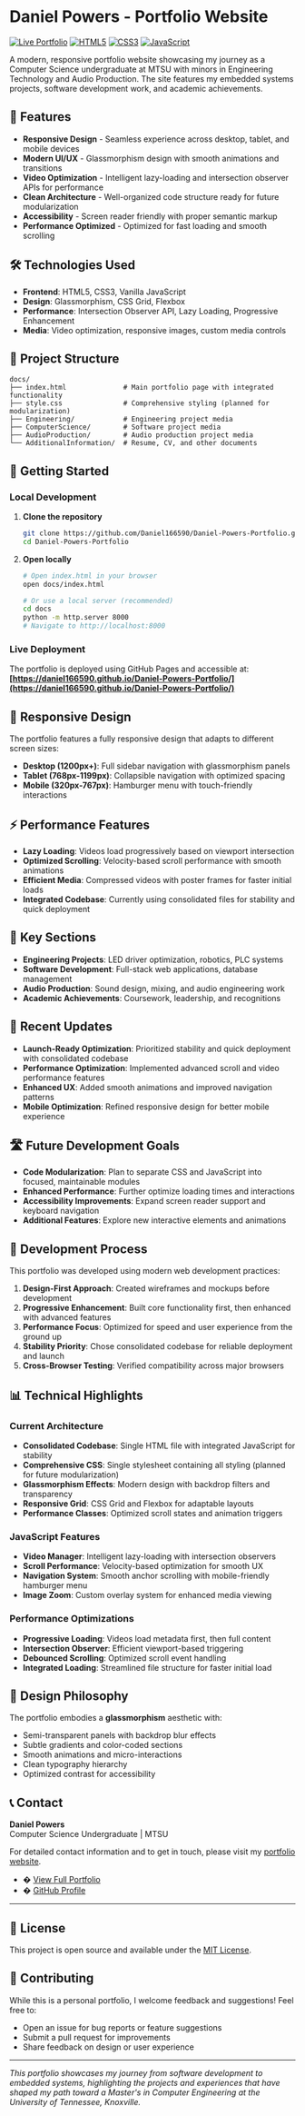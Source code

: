 # Daniel Powers - Portfolio Website

[![Live Portfolio](https://img.shields.io/badge/Portfolio-Live%20Site-brightgreen)](https://daniel166590.github.io/Daniel-Powers-Portfolio/)
[![HTML5](https://img.shields.io/badge/HTML5-E34F26?logo=html5&logoColor=white)](https://developer.mozilla.org/en-US/docs/Web/HTML)
[![CSS3](https://img.shields.io/badge/CSS3-1572B6?logo=css3&logoColor=white)](https://developer.mozilla.org/en-US/docs/Web/CSS)
[![JavaScript](https://img.shields.io/badge/JavaScript-F7DF1E?logo=javascript&logoColor=black)](https://developer.mozilla.org/en-US/docs/Web/JavaScript)

A modern, responsive portfolio website showcasing my journey as a Computer Science undergraduate at MTSU with minors in Engineering Technology and Audio Production. The site features my embedded systems projects, software development work, and academic achievements.

## 🌟 Features

- **Responsive Design** - Seamless experience across desktop, tablet, and mobile devices
- **Modern UI/UX** - Glassmorphism design with smooth animations and transitions
- **Video Optimization** - Intelligent lazy-loading and intersection observer APIs for performance
- **Clean Architecture** - Well-organized code structure ready for future modularization
- **Accessibility** - Screen reader friendly with proper semantic markup
- **Performance Optimized** - Optimized for fast loading and smooth scrolling

## 🛠️ Technologies Used

- **Frontend**: HTML5, CSS3, Vanilla JavaScript
- **Design**: Glassmorphism, CSS Grid, Flexbox
- **Performance**: Intersection Observer API, Lazy Loading, Progressive Enhancement
- **Media**: Video optimization, responsive images, custom media controls

## 📁 Project Structure

```
docs/
├── index.html              # Main portfolio page with integrated functionality
├── style.css               # Comprehensive styling (planned for modularization)
├── Engineering/            # Engineering project media
├── ComputerScience/        # Software project media
├── AudioProduction/        # Audio production project media
└── AdditionalInformation/  # Resume, CV, and other documents
```

## 🚀 Getting Started

### Local Development

1. **Clone the repository**
   ```bash
   git clone https://github.com/Daniel166590/Daniel-Powers-Portfolio.git
   cd Daniel-Powers-Portfolio
   ```

2. **Open locally**
   ```bash
   # Open index.html in your browser
   open docs/index.html
   
   # Or use a local server (recommended)
   cd docs
   python -m http.server 8000
   # Navigate to http://localhost:8000
   ```

### Live Deployment

The portfolio is deployed using GitHub Pages and accessible at:
**[https://daniel166590.github.io/Daniel-Powers-Portfolio/](https://daniel166590.github.io/Daniel-Powers-Portfolio/)**

## 📱 Responsive Design

The portfolio features a fully responsive design that adapts to different screen sizes:

- **Desktop (1200px+)**: Full sidebar navigation with glassmorphism panels
- **Tablet (768px-1199px)**: Collapsible navigation with optimized spacing
- **Mobile (320px-767px)**: Hamburger menu with touch-friendly interactions

## ⚡ Performance Features

- **Lazy Loading**: Videos load progressively based on viewport intersection
- **Optimized Scrolling**: Velocity-based scroll performance with smooth animations
- **Efficient Media**: Compressed videos with poster frames for faster initial loads
- **Integrated Codebase**: Currently using consolidated files for stability and quick deployment

## 🎯 Key Sections

- **Engineering Projects**: LED driver optimization, robotics, PLC systems
- **Software Development**: Full-stack web applications, database management
- **Audio Production**: Sound design, mixing, and audio engineering work
- **Academic Achievements**: Coursework, leadership, and recognitions

## 🔧 Recent Updates

- **Launch-Ready Optimization**: Prioritized stability and quick deployment with consolidated codebase
- **Performance Optimization**: Implemented advanced scroll and video performance features
- **Enhanced UX**: Added smooth animations and improved navigation patterns
- **Mobile Optimization**: Refined responsive design for better mobile experience

## 🛣️ Future Development Goals

- **Code Modularization**: Plan to separate CSS and JavaScript into focused, maintainable modules
- **Enhanced Performance**: Further optimize loading times and interactions
- **Accessibility Improvements**: Expand screen reader support and keyboard navigation
- **Additional Features**: Explore new interactive elements and animations

## 📄 Development Process

This portfolio was developed using modern web development practices:

1. **Design-First Approach**: Created wireframes and mockups before development
2. **Progressive Enhancement**: Built core functionality first, then enhanced with advanced features
3. **Performance Focus**: Optimized for speed and user experience from the ground up
4. **Stability Priority**: Chose consolidated codebase for reliable deployment and launch
5. **Cross-Browser Testing**: Verified compatibility across major browsers

## 📊 Technical Highlights

### Current Architecture
- **Consolidated Codebase**: Single HTML file with integrated JavaScript for stability
- **Comprehensive CSS**: Single stylesheet containing all styling (planned for future modularization)
- **Glassmorphism Effects**: Modern design with backdrop filters and transparency
- **Responsive Grid**: CSS Grid and Flexbox for adaptable layouts
- **Performance Classes**: Optimized scroll states and animation triggers

### JavaScript Features
- **Video Manager**: Intelligent lazy-loading with intersection observers
- **Scroll Performance**: Velocity-based optimization for smooth UX
- **Navigation System**: Smooth anchor scrolling with mobile-friendly hamburger menu
- **Image Zoom**: Custom overlay system for enhanced media viewing

### Performance Optimizations
- **Progressive Loading**: Videos load metadata first, then full content
- **Intersection Observer**: Efficient viewport-based triggering
- **Debounced Scrolling**: Optimized scroll event handling
- **Integrated Loading**: Streamlined file structure for faster initial load

## 🎨 Design Philosophy

The portfolio embodies a **glassmorphism** aesthetic with:
- Semi-transparent panels with backdrop blur effects
- Subtle gradients and color-coded sections
- Smooth animations and micro-interactions
- Clean typography hierarchy
- Optimized contrast for accessibility

## 📞 Contact

**Daniel Powers**  
Computer Science Undergraduate | MTSU  

For detailed contact information and to get in touch, please visit my [portfolio website](https://daniel166590.github.io/Daniel-Powers-Portfolio/).

- � [View Full Portfolio](https://daniel166590.github.io/Daniel-Powers-Portfolio/)
- � [GitHub Profile](https://github.com/Daniel166590)  

---

## 📄 License

This project is open source and available under the [MIT License](LICENSE).

## 🤝 Contributing

While this is a personal portfolio, I welcome feedback and suggestions! Feel free to:

- Open an issue for bug reports or feature suggestions
- Submit a pull request for improvements
- Share feedback on design or user experience

---

*This portfolio showcases my journey from software development to embedded systems, highlighting the projects and experiences that have shaped my path toward a Master's in Computer Engineering at the University of Tennessee, Knoxville.*
